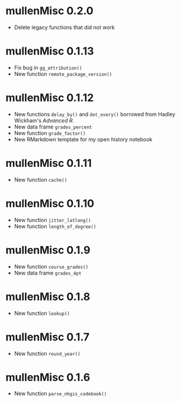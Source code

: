 # mullenMisc 0.2.0

- Delete legacy functions that did not work 

# mullenMisc 0.1.13

- Fix bug in `gg_attribution()`
- New function `remote_package_version()`

# mullenMisc 0.1.12

- New functions `delay_by()` and `dot_every()` borrowed from Hadley Wickham's
  *Advanced R*.
- New data frame `grades_percent`
- New function `grade_factor()`
- New RMarkdown template for my open history notebook

# mullenMisc 0.1.11

- New function `cache()`

# mullenMisc 0.1.10

- New function `jitter_latlong()`
- New function `length_of_degree()`

# mullenMisc 0.1.9

- New function `course_grades()`
- New data frame `grades_4pt`

# mullenMisc 0.1.8

- New function `lookup()`

# mullenMisc 0.1.7

- New function `round_year()`

# mullenMisc 0.1.6

- New function `parse_nhgis_codebook()`
